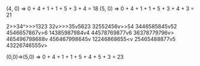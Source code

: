 (4, 0) => 0 + 4 + 1 + 1 + 5 + 3 + 4 = 18
(5, 0) => 0 + 4 + 1 + 1 + 5 + 3 + 4 + 3 = 21


2>>34^>>>1323
32v>>>35v5623
32552456v>>54
3446585845v52
4546657867v>6
14385987984v4
44578769877v6
36378779796v>
465496798688v
456467998645v
12246868655<v
25465488877v5
43226746555v>

(0,0)=>(5,0) => 0 + 4 + 1 + 1 + 5 + 4 + 5 + 3 = 23
